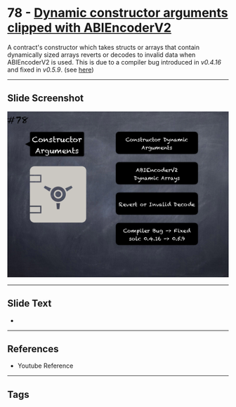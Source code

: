 # 78 - [Dynamic constructor arguments clipped with ABIEncoderV2](Dynamic%20constructor%20arguments%20clipped%20with%20ABIEncoderV2.md)
A contract's constructor which takes structs or arrays that contain dynamically sized arrays reverts or decodes to invalid data when ABIEncoderV2 is used. This is due to a compiler bug introduced in _v0.4.16_ and fixed in _v0.5.9_. (see [here](https://docs.soliditylang.org/en/v0.8.9/bugs.html))

___
## Slide Screenshot
![078.png](../images/pitfalls_and_best_practices101/078.png)
___
## Slide Text
- 
___
## References
- Youtube Reference
___
## Tags